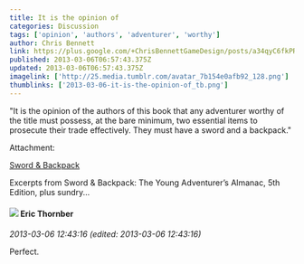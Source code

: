 ```yaml
---
title: It is the opinion of
categories: Discussion
tags: ['opinion', 'authors', 'adventurer', 'worthy']
author: Chris Bennett
link: https://plus.google.com/+ChrisBennettGameDesign/posts/a34qyC6fkPR
published: 2013-03-06T06:57:43.375Z
updated: 2013-03-06T06:57:43.375Z
imagelink: ['http://25.media.tumblr.com/avatar_7b154e0afb92_128.png']
thumblinks: ['2013-03-06-it-is-the-opinion-of_tb.png']
---
```


&quot;It is the opinion of the authors of this book that any adventurer worthy of the title must possess, at the bare minimum, two essential items to prosecute their trade effectively. They must have a sword and a backpack.&quot;


Attachment:

<a href='http://swordandbackpack.tumblr.com/'>Sword & Backpack</a>


Excerpts from Sword & Backpack: The Young Adventurer’s Almanac, 5th Edition, plus sundry...
<div id='comment z130fljgysepjdka504cdzeo2vbvjzohjbo'>
  <h4><img src='{{site.baseurl}}//images/avatars/106863630807672029241_photo.jpg'> Eric Thornber</h4>
      <p><cite>2013-03-06 12:43:16 (edited: 2013-03-06 12:43:16)</cite></p>
        <p>Perfect.</p>
</div>
        